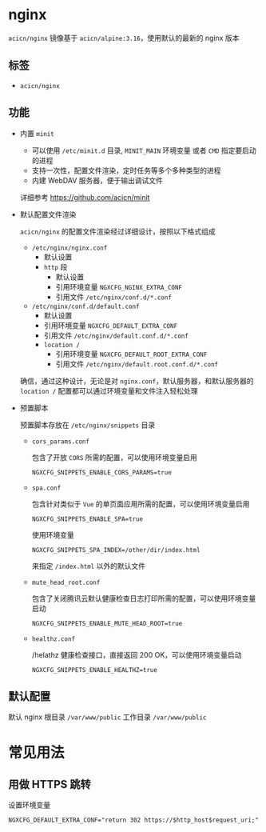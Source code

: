 # nginx

`acicn/nginx` 镜像基于 `acicn/alpine:3.16`，使用默认的最新的 nginx 版本

## 标签

* `acicn/nginx`

## 功能

* 内置 `minit`

    - 可以使用 `/etc/minit.d` 目录, `MINIT_MAIN` 环境变量 或者 `CMD` 指定要启动的进程
    - 支持一次性，配置文件渲染，定时任务等多个多种类型的进程
    - 内建 WebDAV 服务器，便于输出调试文件

    
    详细参考 https://github.com/acicn/minit

* 默认配置文件渲染

    `acicn/nginx` 的配置文件渲染经过详细设计，按照以下格式组成

    * `/etc/nginx/nginx.conf`
        * 默认设置
        * `http` 段
            * 默认设置
            * 引用环境变量 `NGXCFG_NGINX_EXTRA_CONF`
            * 引用文件 `/etc/nginx/conf.d/*.conf`
    * `/etc/nginx/conf.d/default.conf`
        * 默认设置
        * 引用环境变量 `NGXCFG_DEFAULT_EXTRA_CONF`
        * 引用文件 `/etc/nginx/default.conf.d/*.conf`
        * `location /`
            * 引用环境变量 `NGXCFG_DEFAULT_ROOT_EXTRA_CONF`
            * 引用文件 `/etc/nginx/default.root.conf.d/*.conf`

    确信，通过这种设计，无论是对 `nginx.conf`，默认服务器，和默认服务器的 `location /` 配置都可以通过环境变量和文件注入轻松处理

* 预置脚本

    预置脚本存放在 `/etc/nginx/snippets` 目录

    * `cors_params.conf`

        包含了开放 `CORS` 所需的配置，可以使用环境变量启用

        `NGXCFG_SNIPPETS_ENABLE_CORS_PARAMS=true`

    * `spa.conf`

        包含针对类似于 `Vue` 的单页面应用所需的配置，可以使用环境变量启用

        `NGXCFG_SNIPPETS_ENABLE_SPA=true`

        使用环境变量

        `NGXCFG_SNIPPETS_SPA_INDEX=/other/dir/index.html`

        来指定 `/index.html` 以外的默认文件

    * `mute_head_root.conf`

        包含了关闭腾讯云默认健康检查日志打印所需的配置，可以使用环境变量启动

        `NGXCFG_SNIPPETS_ENABLE_MUTE_HEAD_ROOT=true`

    * `healthz.conf`

        /helathz 健康检查接口，直接返回 200 OK，可以使用环境变量启动

        `NGXCFG_SNIPPETS_ENABLE_HEALTHZ=true`

## 默认配置

默认 nginx 根目录 `/var/www/public`
工作目录 `/var/www/public`

# 常见用法

## 用做 HTTPS 跳转

设置环境变量

```
NGXCFG_DEFAULT_EXTRA_CONF="return 302 https://$http_host$request_uri;"
```
